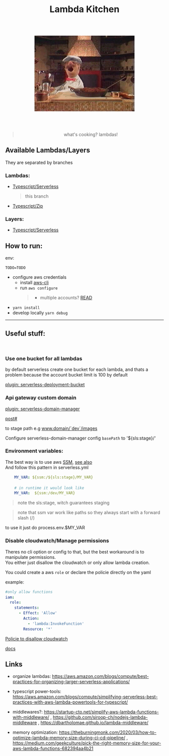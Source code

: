 <h1 align="center">Lambda Kitchen</h1>

</br>
</br>

<p align="center"><img src="assets/a-gif-wow.gif"/></p>

</br>
</br>

> <p align="center">what's cooking? lambdas!</p>

## Available Lambdas/Layers

They are separated by branches

### Lambdas:

- [Typescript/Serverless](https://github.com/vzsoares/lambda-kitchen)

  > this branch

- [Typescript/Zip](https://github.com/vzsoares/lambda-kitchen/tree/lambda-zip-typescript)

### Layers:

- [Typescript/Serverless](https://github.com/vzsoares/lambda-kitchen/tree/lambda-layer-utils)

## How to run:

env:

```
TODO=TODO
```

- configure aws credentials
  - install [aws-cli](https://docs.aws.amazon.com/cli/latest/userguide/cli-chap-getting-started.html)
  - run `aws configure`
    > - multiple accounts? [READ](https://www.serverless.com/framework/docs/providers/aws/guide/credentials/)
- `yarn install`
- develop locally `yarn debug`

---

## Useful stuff:

<br/>

### Use one bucket for all lambdas

by default serverless create one bucket for each lambda, and thats a problem because the account bucket limit is 100 by default

[plugin: serverless-deployment-bucket](https://www.serverless.com/plugins/serverless-deployment-bucket)

### Api gateway custom domain

[plugin: serverless-domain-manager](https://www.serverless.com/plugins/serverless-domain-manager)

[post#](https://www.serverless.com/blog/serverless-api-gateway-domain/)

to stage path e.g www.domain/`dev`/images

Configure serverless-domain-manager config `basePath` to '${sls:stage}/'

### Environment variables:

The best way is to use aws [SSM](https://docs.aws.amazon.com/systems-manager/latest/userguide/systems-manager-parameter-store.html), [see also](https://www.serverless.com/framework/docs/providers/aws/guide/variables#reference-variables-using-the-ssm-parameter-store)
<br/>
And follow this pattern in serverless.yml

```yaml
    MY_VAR: ${ssm:/${sls:stage}/MY_VAR}

    # in runtime it would look like
    MY_VAR:  ${ssm:/dev/MY_VAR}
```

> note the sls:stage, witch guarantees staging

> note that ssm var work like paths so they always start with a forward slash (/)

to use it just do process.env.$MY_VAR

### Disable cloudwatch/Manage permissions

Theres no cli option or config to that, but the best workaround is to manipulate permissions.
<br/>
You either just disallow the cloudwatch or only allow lambda creation.
<br/>

You could create a aws `role` or declare the policie directly on the yaml

example:

```yaml
#only allow functions
iam:
  role:
    statements:
      - Effect: 'Allow'
        Action:
          - 'lambda:InvokeFunction'
        Resource: '*'
```

[Policie to disallow cloudwatch](https://stackoverflow.com/questions/51166504/disable-cloudwatch-to-monitor-logs-for-lambda-function)

[docs](https://www.serverless.com/framework/docs/providers/aws/guide/iam)

## Links

- organize lambdas: https://aws.amazon.com/blogs/compute/best-practices-for-organizing-larger-serverless-applications/

- typescript power-tools: https://aws.amazon.com/blogs/compute/simplifying-serverless-best-practices-with-aws-lambda-powertools-for-typescript/

- middlewares?: https://startup-cto.net/simplify-aws-lambda-functions-with-middleware/ ,
  https://github.com/siroop-ch/nodejs-lambda-middleware , https://dbartholomae.github.io/lambda-middleware/

- memory optimization: https://theburningmonk.com/2020/03/how-to-optimize-lambda-memory-size-during-ci-cd-pipeline/ , https://medium.com/geekculture/pick-the-right-memory-size-for-your-aws-lambda-functions-682394aa4b21
